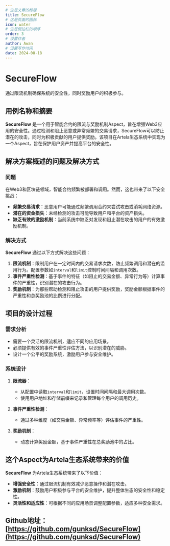 ```yaml
---
# 这是文章的标题
title: SecureFlow
# 这是页面的图标
icon: water
# 这是侧边栏的顺序
order: 3
# 设置作者
author: Awan
# 设置写作时间
date: 2024-08-18
---
```

# SecureFlow
通过限流机制确保系统的安全性，同时奖励用户的积极参与。
## 用例名称和摘要

**SecureFlow** 是一个用于智能合约的限流与奖励机制Aspect，旨在增强Web3应用的安全性。通过检测和阻止恶意或异常频繁的交易请求，SecureFlow可以防止潜在的攻击，同时为积极贡献的用户提供奖励。该项目在Artela生态系统中实现为一个Aspect，旨在保护用户资产并提高平台的安全性。

## 解决方案概述的问题及解决方式

### 问题

在Web3和区块链领域，智能合约频繁被部署和调用。然而，这也带来了以下安全挑战：
- **频繁交易请求**：恶意用户可能通过频繁调用合约来尝试攻击或消耗网络资源。
- **潜在的资金损失**：未经检测的攻击可能导致用户和平台的资产损失。
- **缺乏有效的激励机制**：当前系统中缺乏对发现和阻止潜在攻击的用户的有效激励机制。

### 解决方式

**SecureFlow** 通过以下方式解决这些问题：
1. **限流机制**：限制用户在一定时间内的交易请求次数，防止频繁调用和潜在的滥用行为。配置参数如`interval`和`limit`控制时间间隔和调用次数。
2. **事件严重性检测**：基于事件的特征（如阻止的交易金额、异常行为等）计算事件的严重性，识别潜在的攻击行为。
3. **奖励机制**：为那些帮助检测和阻止攻击的用户提供奖励，奖励金额根据事件的严重性和总奖励池的比例进行分配。

## 项目的设计过程

### 需求分析

- 需要一个灵活的限流机制，适应不同的应用场景。
- 必须提供有效的事件严重性评估方法，以识别潜在的威胁。
- 设计一个公平的奖励系统，激励用户参与安全维护。

### 系统设计

1. **限流器**：
   - 从配置中读取`interval`和`limit`，设置时间间隔和最大调用次数。
   - 使用用户地址和存储前缀来记录和管理每个用户的调用历史。

2. **事件严重性检测**：
   - 通过多种维度（如交易金额、异常频率等）评估事件的严重性。

3. **奖励机制**：
   - 动态计算奖励金额，基于事件严重性在总奖励池中的占比。

## 这个Aspect为Artela生态系统带来的价值

**SecureFlow** 为Artela生态系统带来了以下价值：
- **增强安全性**：通过限流机制有效减少恶意操作和潜在攻击。
- **激励机制**：鼓励用户积极参与平台的安全维护，提升整体生态的安全性和稳定性。
- **灵活性和适应性**：可根据不同的应用场景调整配置参数，适应多种安全需求。

## Github地址：[https://github.com/gunksd/SecureFlow](https://github.com/gunksd/SecureFlow)